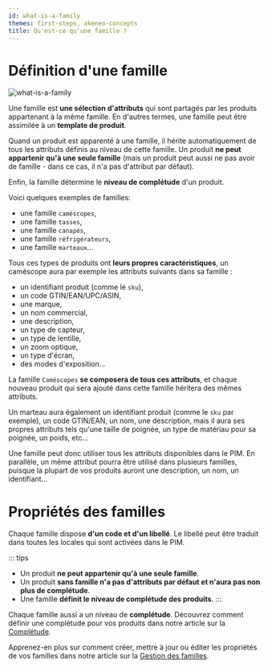 ```yaml
---
id: what-is-a-family
themes: first-steps, akeneo-concepts
title: Qu'est-ce qu'une famille ?
---
```


# Définition d'une famille

![what-is-a-family](What-is-a-family.svg)

Une famille est **une sélection d'attributs** qui sont partagés par les produits appartenant à la même famille. En d'autres termes, une famille peut être assimilée à un **template de produit**.

Quand un produit est apparenté à une famille, il hérite automatiquement de tous les attributs définis au niveau de cette famille. Un produit **ne peut appartenir qu'à une seule famille** (mais un produit peut aussi ne pas avoir de famille - dans ce cas, il n'a pas d'attribut par défaut).

Enfin, la famille détermine le **niveau de complétude** d'un produit.

Voici quelques exemples de familles:
- une famille `caméscopes`,
- une famille `tasses`,
- une famille `canapés`,
- une famille `réfrigérateurs`,
- une famille `marteaux`...

Tous ces types de produits ont **leurs propres caractéristiques**, un caméscope aura par exemple les attributs suivants dans sa famille :
- un identifiant produit (comme le `sku`),
- un code GTIN/EAN/UPC/ASIN,
- une marque,
- un nom commercial,
- une description,
- un type de capteur,
- un type de lentille,
- un zoom optique,
- un type d'écran,
- des modes d'exposition...

La famille `Caméscopes` **se composera de tous ces attributs**, et chaque nouveau produit qui sera ajouté dans cette famille héritera des mêmes attributs.

Un marteau aura également un identifiant produit (comme le `sku` par exemple), un code GTIN/EAN, un nom, une description, mais il aura ses propres attributs tels qu'une taille de poignée, un type de matériau pour sa poignée, un poids, etc...

Une famille peut donc utiliser tous les attributs disponibles dans le PIM. En parallèle, un même attribut pourra être utilisé dans plusieurs familles, puisque la plupart de vos produits auront une description, un nom, un identifiant...

# Propriétés des familles

Chaque famille dispose **d'un code et d'un libellé**. Le libellé peut être traduit dans toutes les locales qui sont activées dans le PIM.

::: tips
- Un produit **ne peut appartenir qu'à une seule famille**.
- Un produit **sans famille n'a pas d'attributs par défaut et n'aura pas non plus de complétude**.
- Une famille **définit le niveau de complétude des produits**.
:::

Chaque famille aussi a un niveau de **complétude**. Découvrez comment définir une complétude pour vos produits dans notre article sur la [Complétude](what-is-the-completeness.html).

Apprenez-en plus sur comment créer, mettre à jour ou éditer les propriétés de vos familles dans notre article sur la [Gestion des familles](manage-your-families.html).
